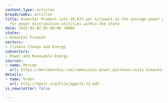 ```yaml
---
content_type: articles
breadcrumbs: articles
title: Himachal Pradesh sets $0.033 per kilowatt as the average power purchase cost
  for power distribution utilities within the state
date: 2022-02-02 05:00:00 +0000
states:
- Himachal Pradesh
sectors:
- Climate Change and Energy
subsectors:
- Power and Renewable Energy
sources:
- name: Mercom
  url: https://mercomindia.com/commission-power-purchase-costs-himachal/
details:
- name: Order
  url: http://hperc.org/File/appc21-22.pdf
is_newsletter: false

---
```

